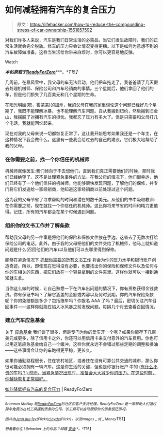 # 如何减轻拥有汽车的复合压力

> 原文：<https://lifehacker.com/how-to-reduce-the-compounding-stress-of-car-ownership-1561857592>

对我们许多人来说，汽车是我们日常生活的必需品，当它们发生故障时，我们的正常生活就会完全脱轨。修车的压力只会让情况变得更糟。以下是如何为意想不到的汽车故障做准备，这样当生活给你带来麻烦时，你可以更容易地反弹。

Watch

***本帖原载于***[***ReadyForZero***](http://blog.readyforzero.com/how-to-reduce-the-compounding-stress-of-car-ownership/)***。**T15】*

几周前，在暴风雪中，我父母的车无法启动。他们把车拖走了，我爸爸请了几天假去处理机械师、保险公司和汽车经销商的事情。三个星期后，他们拿回了他们的车，但是他们损失了几百美元和几个星期的生命。

在阳光明媚(嗯，雾蒙蒙)的加州，我的父母在我的家里谈论这个问题已经好几个星期了，我既不能理解冰暴，也不能理解汽车问题。自从我搬到纽约，然后搬到旧金山，我摆脱了对拥有汽车的担忧。我都忘了压力有多大了。但是只需要和父母打几个电话，我就能回忆起来。

现在对我的父母来说一切都恢复正常了，这让我开始思考如果我还是一个车主，在这种情况下我会做什么。这里有一些我会给过去的自己的建议，它们极大地帮助了我的父母。

### 在你需要之前，找一个你信任的机械师

机械师就像医生:我们倾向于不去想他们，直到我们真正需要他们的时候，那时我们已经绝望了。这不是处理紧急事件的方法。在我父母的情况下，他们很幸运，他们已经有了一个他们信任的机械师。他能够很快发现问题，了解他们的保修，并专门将它们发送给一家经销商，他知道这家经销商以前处理过这个问题。

这为我的父母节省了寻求帮助的时间和潜在的数千美元。从他们的书中吸取教训:在你需要之前，现在就找一个你信任的机械师。这比你将来节省的时间和精力更值得。记住，所有的汽车都会在某个时候遇到问题。

### 组织你的文书工作并了解条款

帮助我父母的另一件事是将他们的保险和保修文件放在手边。这省去了无数次打给保险公司的电话。此外，由于我的父母把他们的文件交给了机械师，他马上就知道问题是什么(召回他们的汽车)以及他们可以去哪里得到保修。

能够在紧急情况下 [抓起你需要的所有文书工作](http://lifehacker.com/how-do-i-organize-my-piles-of-paper-into-something-mana-5843845) 将会为你的压力水平和银行账户创造奇迹。所以，即使现在觉得没有必要，也要找出你的保险和保修文件以及任何与你的车相关的东西，把它们放在一个容易拿到的文件夹里。这样你就可以一接到通知就去拿。

当你这么做的时候，让自己熟悉一下在汽车出问题的情况下，你有资格获得金钱救济。你有保证书吗？了解它涵盖的金额或内容以及何时到期。你的汽车保险条款呢？你的免赔额是多少？包括拖车吗？你报名 AAA 了吗？最后，密切关注汽车召回事件——这样你就能在陷入冰风暴之前发现问题。每隔几个月去查看召回情况。

### 建立汽车应急基金

关于 [应急基金](http://lifehacker.com/five-questions-you-should-ask-when-youre-building-an-e-510521154) 我们谈了很多，但是专门为你的爱车开一个呢？如果你能存下几百美元或更多，除了信用卡之外，你还可以用信用卡来支付意外的汽车费用。你也可以用这笔应急基金给自己一个缓冲，这样你就永远不会错过那些定期的调整和换油——这些事情会让你的车跑得更平稳，更长久。

如果你通勤路程很长，住在农村地区，或者住在没有可靠公共交通的城市，那么你很可能必须拥有一辆汽车。这是你生活的关键，但也是你银行账户 中的 [(有什么不贵的车吗？).然而，当紧急情况出现时，准备会大大减少你的压力。在这些时刻，你越快恢复正常越好。](http://blog.readyforzero.com/what-happens-if-i-cant-make-my-car-loan-payment/)

[如何降低拥有汽车的复合压力](http://blog.readyforzero.com/how-to-reduce-the-compounding-stress-of-car-ownership/) | ReadyForZero

* * *

<small>*Shannon McNay 是*</small>[<small>*ReadyForZero*</small>](https://www.readyforzero.com/)<small>*的社区和客户支持经理。ReadyForZero 是一家帮助人们通过简单免费的在线工具摆脱债务的公司，该工具可以自动跟踪你的债务偿还情况。*</small>

<small>*图片由*</small>[<small>*Jenn dur fey*</small>](https://www.flickr.com/photos/dottiemae/6698914483/sizes/l)<small>*(Flickr)*</small>[<small>*rl hyde*</small>](https://www.flickr.com/photos/breatheindigital/4619831939/sizes/l)<small>*(Flickr)，以及*</small><small>*Images _ of _ Money*</small>T51】

<small>*想看看你在 Lifehacker 上的作品？邮箱*</small> [<small>*安迪*</small>](mailto:andy@lifehacker.com) <small>*。*T15】</small>